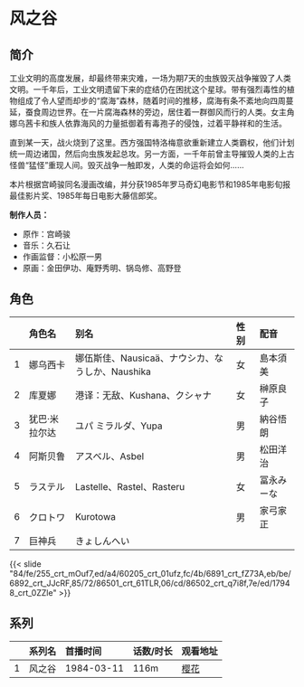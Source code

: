 # 风之谷


## 简介

工业文明的高度发展，却最终带来灾难，一场为期7天的虫族毁灭战争摧毁了人类文明。一千年后，工业文明遗留下来的症结仍在困扰这个星球。带有强烈毒性的植物组成了令人望而却步的“腐海”森林，随着时间的推移，腐海有条不紊地向四周蔓延，蚕食周边世界。在一片腐海森林的旁边，居住着一群御风而行的人类。女主角娜乌茜卡和族人依靠海风的力量抵御着有毒孢子的侵蚀，过着平静祥和的生活。  

直到某一天，战火烧到了这里。西方强国特洛梅意欲重新建立人类霸权，他们计划统一周边诸国，然后向虫族发起总攻。另一方面，一千年前曾主导摧毁人类的上古怪兽“猛怪”重现人间。毁灭战争一触即发，人类的命运将会如何……  

本片根据宫崎骏同名漫画改编，并分获1985年罗马奇幻电影节和1985年电影旬报最佳影片奖、1985年每日电影大藤信郎奖。

**制作人员：**
- 原作：宫崎骏
- 音乐：久石让
- 作画监督：小松原一男
- 原画：金田伊功、庵野秀明、锅岛修、高野登

## 角色

|     |   角色名   |   别名  | 性别 |  配音  |
|:--- |:------  |:----      |:---  |:--   |
| 1 | 娜乌西卡 | 娜伍斯佳、Nausicaä、ナウシカ、なうしか、Naushika | 女 | 島本須美 |
| 2 | 库夏娜 | 港译：无敌、Kushana、クシャナ | 女 | 榊原良子 |
| 3 | 犹巴·米拉尔达 | ユパ ミラルダ、Yupa | 男 | 納谷悟朗 |
| 4 | 阿斯贝鲁 | アスベル、Asbel | 男 | 松田洋治 |
| 5 | ラステル | Lastelle、Rastel、Rasteru | 女 | 冨永みーな |
| 6 | クロトワ | Kurotowa | 男 | 家弓家正 |
| 7 | 巨神兵 | きょしんへい |  |  |

{{< slide "84/fe/255_crt_mOuf7,ed/a4/60205_crt_01ufz,fc/4b/6891_crt_fZ73A,eb/be/6892_crt_JJcRF,85/72/86501_crt_61TLR,06/cd/86502_crt_q7i8f,7e/ed/17948_crt_0ZZle" >}}

## 系列

|     |   系列名   |   首播时间  | 话数/时长  | 观看地址 |
|:---  |:------    |:----      |:---       |:---  |
| 1 | 风之谷 | 1984-03-11 | 116m | [樱花](https://www.cykz.net/vodplay/fengzhigu-1-1/)  |



